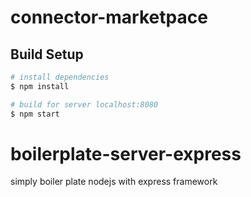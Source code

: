 # connector-marketpace

## Build Setup

```bash
# install dependencies
$ npm install

# build for server localhost:8080
$ npm start

```
# boilerplate-server-express

simply boiler plate nodejs with express framework

